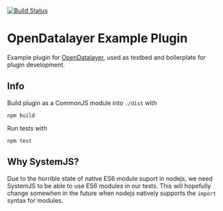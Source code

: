[![Build Status](https://travis-ci.org/ryx/opendatalayer-plugin-example.svg?branch=master)](https://travis-ci.org/ryx/opendatalayer-plugin-example)

# OpenDatalayer Example Plugin
Example plugin for [OpenDatalayer](https://github.com/ryx/opendatalayer), used as testbed and boilerplate for plugin development.

## Info
Build plugin as a CommonJS module into `./dist` with

    npm build

Run tests with

    npm test

## Why SystemJS?
Due to the horrible state of native ES6 module suport in nodejs, we need SystemJS to be able to use ES6 modules in our tests.
This will hopefully change somewhen in the future when nodejs natively supports the `import` syntax for modules.
